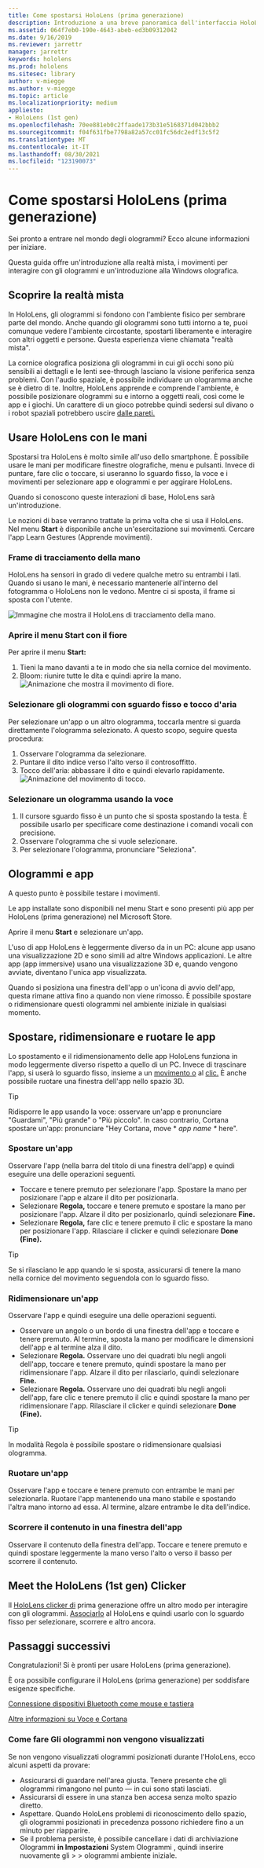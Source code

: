 ```yaml
---
title: Come spostarsi HoloLens (prima generazione)
description: Introduzione a una breve panoramica dell'interfaccia HoloLens (prima generazione), delle funzionalità di tracciamento delle mani e dell'uso di applicazioni olografiche.
ms.assetid: 064f7eb0-190e-4643-abeb-ed3b09312042
ms.date: 9/16/2019
ms.reviewer: jarrettr
manager: jarrettr
keywords: hololens
ms.prod: hololens
ms.sitesec: library
author: v-miegge
ms.author: v-miegge
ms.topic: article
ms.localizationpriority: medium
appliesto:
- HoloLens (1st gen)
ms.openlocfilehash: 70ee881eb0c2ffaade173b31e5168371d042bbb2
ms.sourcegitcommit: f04f631fbe7798a82a57cc01fc56dc2edf13c5f2
ms.translationtype: MT
ms.contentlocale: it-IT
ms.lasthandoff: 08/30/2021
ms.locfileid: "123190073"
---
```

# <a name="getting-around-hololens-1st-gen"></a>Come spostarsi HoloLens (prima generazione)

Sei pronto a entrare nel mondo degli ologrammi? Ecco alcune informazioni per iniziare.

Questa guida offre un'introduzione alla realtà mista, i movimenti per interagire con gli ologrammi e un'introduzione alla Windows olografica.

## <a name="discover-mixed-reality"></a>Scoprire la realtà mista

In HoloLens, gli ologrammi si fondono con l'ambiente fisico per sembrare parte del mondo. Anche quando gli ologrammi sono tutti intorno a te, puoi comunque vedere l'ambiente circostante, spostarti liberamente e interagire con altri oggetti e persone. Questa esperienza viene chiamata "realtà mista".

La cornice olografica posiziona gli ologrammi in cui gli occhi sono più sensibili ai dettagli e le lenti see-through lasciano la visione periferica senza problemi. Con l'audio spaziale, è possibile individuare un ologramma anche se è dietro di te. Inoltre, HoloLens apprende e comprende l'ambiente, è possibile posizionare ologrammi su e intorno a oggetti reali, così come le app e i giochi. Un carattere di un gioco potrebbe quindi sedersi sul divano o i robot spaziali potrebbero uscire [dalle pareti.](https://www.microsoft.com/store/apps/9nblggh5fv3j)

## <a name="use-hololens-with-your-hands"></a>Usare HoloLens con le mani

Spostarsi tra HoloLens è molto simile all'uso dello smartphone. È possibile usare le mani per modificare finestre olografiche, menu e pulsanti.  Invece di puntare, fare clic o toccare, si [](hololens-cortana.md)useranno lo sguardo fisso, la voce e i movimenti per selezionare app e ologrammi e per aggirare HoloLens.

Quando si conoscono queste interazioni di base, HoloLens sarà un'introduzione.

Le nozioni di base verranno trattate la prima volta che si usa il HoloLens. Nel menu **Start** è disponibile anche un'esercitazione sui movimenti. Cercare l'app Learn Gestures (Apprende movimenti).

### <a name="the-hand-tracking-frame"></a>Frame di tracciamento della mano

HoloLens ha sensori in grado di vedere qualche metro su entrambi i lati. Quando si usano le mani, è necessario mantenerle all'interno del fotogramma o HoloLens non le vedono. Mentre ci si sposta, il frame si sposta con l'utente.  

![Immagine che mostra il HoloLens di tracciamento della mano.](./images/hololens-2-gesture-frame.png)

### <a name="open-the-start-menu-with-bloom"></a>Aprire il menu Start con il fiore

Per aprire il menu **Start:**

1. Tieni la mano davanti a te in modo che sia nella cornice del movimento.
1. Bloom: riunire tutte le dita e quindi aprire la mano.
  ![Animazione che mostra il movimento di fiore.](./images/hololens-bloom.gif)

### <a name="select-holograms-with-gaze-and-air-tap"></a>Selezionare gli ologrammi con sguardo fisso e tocco d'aria

Per selezionare un'app o un altro ologramma, toccarla mentre si guarda direttamente l'ologramma selezionato. A questo scopo, seguire questa procedura:

1. Osservare l'ologramma da selezionare.
1. Puntare il dito indice verso l'alto verso il controsoffitto.
1. Tocco dell'aria: abbassare il dito e quindi elevarlo rapidamente.
   ![Animazione del movimento di tocco.](./images/hololens-air-tap.gif)

### <a name="select-a-hologram-by-using-your-voice"></a>Selezionare un ologramma usando la voce

1. Il cursore sguardo fisso è un punto che si sposta spostando la testa. È possibile usarlo per specificare come destinazione i comandi vocali con precisione.
1. Osservare l'ologramma che si vuole selezionare.
1. Per selezionare l'ologramma, pronunciare "Seleziona".

## <a name="holograms-and-apps"></a>Ologrammi e app

A questo punto è possibile testare i movimenti.

Le app installate sono disponibili [](holographic-home.md) nel menu Start e sono presenti più app per HoloLens (prima generazione) nel Microsoft Store.

Aprire il menu **Start** e selezionare un'app.

L'uso di app HoloLens è leggermente diverso da in un PC: alcune app usano una visualizzazione 2D e sono simili ad altre Windows applicazioni. Le altre app (app immersive) usano una visualizzazione 3D e, quando vengono avviate, diventano l'unica app visualizzata.

Quando si posiziona una finestra dell'app o un'icona di avvio dell'app, questa rimane attiva fino a quando non viene rimosso. È possibile spostare o ridimensionare questi ologrammi nel ambiente iniziale in qualsiasi momento.

## <a name="move-resize-and-rotate-apps"></a>Spostare, ridimensionare e ruotare le app

Lo spostamento e il ridimensionamento delle app HoloLens funziona in modo leggermente diverso rispetto a quello di un PC. Invece di trascinare l'app, si userà lo sguardo fisso, insieme a un [movimento o](https://support.microsoft.com/help/12644/hololens-use-gestures) al [clic.](hololens1-clicker.md) È anche possibile ruotare una finestra dell'app nello spazio 3D.

> [!TIP]
> Ridisporre le app usando la voce: osservare un'app e pronunciare "Guardami", "Più grande" o "Più piccolo". In caso contrario, Cortana spostare un'app: pronunciare "Hey Cortana, move \* *app name \** here".

### <a name="move-an-app"></a>Spostare un'app

Osservare l'app (nella barra del titolo di una finestra dell'app) e quindi eseguire una delle operazioni seguenti.

- Toccare e tenere premuto per selezionare l'app. Spostare la mano per posizionare l'app e alzare il dito per posizionarla.
- Selezionare **Regola,** toccare e tenere premuto e spostare la mano per posizionare l'app. Alzare il dito per posizionarlo, quindi selezionare **Fine.**
- Selezionare **Regola,** fare clic e tenere premuto il clic e spostare la mano per posizionare l'app. Rilasciare il clicker e quindi selezionare **Done (Fine).**

> [!TIP]
> Se si rilasciano le app quando le si sposta, assicurarsi di tenere la mano nella cornice del movimento seguendola con lo sguardo fisso.

### <a name="resize-an-app"></a>Ridimensionare un'app

Osservare l'app e quindi eseguire una delle operazioni seguenti.

- Osservare un angolo o un bordo di una finestra dell'app e toccare e tenere premuto. Al termine, sposta la mano per modificare le dimensioni dell'app e al termine alza il dito.
- Selezionare **Regola.** Osservare uno dei quadrati blu negli angoli dell'app, toccare e tenere premuto, quindi spostare la mano per ridimensionare l'app. Alzare il dito per rilasciarlo, quindi selezionare **Fine.**
- Selezionare **Regola.** Osservare uno dei quadrati blu negli angoli dell'app, fare clic e tenere premuto il clic e quindi spostare la mano per ridimensionare l'app. Rilasciare il clicker e quindi selezionare **Done (Fine).**

> [!TIP]
> In modalità Regola è possibile spostare o ridimensionare qualsiasi ologramma.

### <a name="rotate-an-app"></a>Ruotare un'app

Osservare l'app e toccare e tenere premuto con entrambe le mani per selezionarla. Ruotare l'app mantenendo una mano stabile e spostando l'altra mano intorno ad essa. Al termine, alzare entrambe le dita dell'indice.

### <a name="scroll-content-in-an-app-window"></a>Scorrere il contenuto in una finestra dell'app

Osservare il contenuto della finestra dell'app. Toccare e tenere premuto e quindi spostare leggermente la mano verso l'alto o verso il basso per scorrere il contenuto.

## <a name="meet-the-hololens-1st-gen-clicker"></a>Meet the HoloLens (1st gen) Clicker

Il [HoloLens clicker di](hololens1-clicker.md) prima generazione offre un altro modo per interagire con gli ologrammi. [Associarlo](hololens-connect-devices.md) al HoloLens e quindi usarlo con lo sguardo fisso per selezionare, scorrere e altro ancora.

## <a name="next-steps"></a>Passaggi successivi

Congratulazioni! Si è pronti per usare HoloLens (prima generazione).

È ora possibile configurare il HoloLens (prima generazione) per soddisfare esigenze specifiche.

[Connessione dispositivi Bluetooth come mouse e tastiera](hololens-connect-devices.md)

[Altre informazioni su Voce e Cortana](hololens-cortana.md)

### <a name="help-i-dont-see-my-holograms"></a>Come fare Gli ologrammi non vengono visualizzati

Se non vengono visualizzati ologrammi posizionati durante l'HoloLens, ecco alcuni aspetti da provare:

- Assicurarsi di guardare nell'area giusta. Tenere presente che gli ologrammi rimangono nel punto &mdash; in cui sono stati lasciati.
- Assicurarsi di essere in una stanza ben accesa senza molto spazio diretto.
- Aspettare. Quando HoloLens problemi di riconoscimento dello spazio, gli ologrammi posizionati in precedenza possono richiedere fino a un minuto per riapparire.
- Se il problema persiste, è possibile cancellare i dati di archiviazione Ologrammi **in Impostazioni** System Ologrammi , quindi inserire nuovamente gli  >    >  ologrammi ambiente iniziale.
